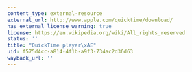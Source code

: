 ```yaml
---
content_type: external-resource
external_url: http://www.apple.com/quicktime/download/
has_external_license_warning: true
license: https://en.wikipedia.org/wiki/All_rights_reserved
status: ''
title: "QuickTime player\xAE"
uid: f575d4cc-a814-4f1b-a9f3-734ac2d36d63
wayback_url: ''
---
```

